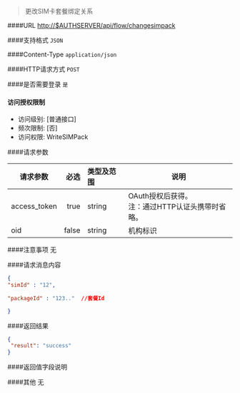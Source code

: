 
> 更改SIM卡套餐绑定关系

####URL
<http://$AUTHSERVER/api/flow/changesimpack>

####支持格式
`JSON`

####Content-Type
`application/json`

####HTTP请求方式
`POST`

####是否需要登录
`是`

#### 访问授权限制
* 访问级别: [普通接口]
* 频次限制: [否]
* 访问权限: WriteSIMPack


####请求参数

| 请求参数      |    必选 | 类型及范围  | 说明                                |
| ------------- | -------:| :---------- | ----------------------------------- |
| access_token  | true    | string      | OAuth授权后获得。</br>注：通过HTTP认证头携带时省略。 |
| oid           | false   | string      | 机构标识 |

####注意事项
无

####请求消息内容
``` JSON
{
"simId" : "12",  
    
"packageId" : "123.."  //套餐Id

}

```

####返回结果
``` JSON
{
 "result": "success"
}
```
####返回值字段说明

####其他
无
